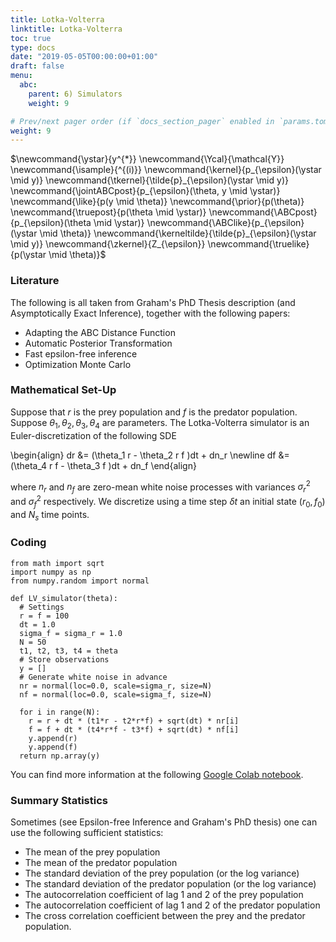 ```yaml
---
title: Lotka-Volterra
linktitle: Lotka-Volterra
toc: true
type: docs
date: "2019-05-05T00:00:00+01:00"
draft: false
menu:
  abc:
    parent: 6) Simulators
    weight: 9

# Prev/next pager order (if `docs_section_pager` enabled in `params.toml`)
weight: 9
---
```

$\newcommand{\ystar}{y^{\*}}
\newcommand{\Ycal}{\mathcal{Y}}
\newcommand{\isample}{^{(i)}}
\newcommand{\kernel}{p\_{\epsilon}(\ystar \mid y)}
\newcommand{\tkernel}{\tilde{p}\_{\epsilon}(\ystar \mid y)}
\newcommand{\jointABCpost}{p_\{\epsilon}(\theta, y \mid \ystar)}
\newcommand{\like}{p(y \mid \theta)}
\newcommand{\prior}{p(\theta)}
\newcommand{\truepost}{p(\theta \mid \ystar)}
\newcommand{\ABCpost}{p\_{\epsilon}(\theta \mid \ystar)}
\newcommand{\ABClike}{p\_{\epsilon}(\ystar \mid \theta)}
\newcommand{\kerneltilde}{\tilde{p}\_{\epsilon}(\ystar \mid y)}
\newcommand{\zkernel}{Z\_{\epsilon}}
\newcommand{\truelike}{p(\ystar \mid \theta)}$

### Literature
The following is all taken from Graham's PhD Thesis description (and Asymptotically Exact Inference), together with the following papers: 

- Adapting the ABC Distance Function
- Automatic Posterior Transformation 
- Fast epsilon-free inference 
- Optimization Monte Carlo

### Mathematical Set-Up
Suppose that $r$ is the prey population and $f$ is the predator population. Suppose $\theta_1, \theta_2, \theta_3, \theta_4$ are parameters. The Lotka-Volterra simulator is an Euler-discretization of the following SDE

\begin{align}
dr &= (\theta_1 r - \theta_2 r f )dt + dn_r \\newline
df &= (\theta_4 r f - \theta_3 f )dt + dn_f
\end{align}

where $n_r$ and $n_f$ are zero-mean white noise processes with variances $\sigma_r^2$ and $\sigma_f^2$ respectively. We discretize using a time step $\delta t$ an initial state $(r_0, f_0)$ and $N_s$ time points. 

### Coding
```{python}
from math import sqrt
import numpy as np
from numpy.random import normal

def LV_simulator(theta):
  # Settings
  r = f = 100
  dt = 1.0
  sigma_f = sigma_r = 1.0
  N = 50
  t1, t2, t3, t4 = theta
  # Store observations
  y = []
  # Generate white noise in advance
  nr = normal(loc=0.0, scale=sigma_r, size=N)
  nf = normal(loc=0.0, scale=sigma_f, size=N)
  
  for i in range(N):
    r = r + dt * (t1*r - t2*r*f) + sqrt(dt) * nr[i]
    f = f + dt * (t4*r*f - t3*f) + sqrt(dt) * nf[i]
    y.append(r)
    y.append(f)
  return np.array(y)
```

You can find more information at the following [Google Colab notebook](https://colab.research.google.com/drive/1mu7AGcMrT97eDx3tG3q_ELWs6zTnOzZh?usp=sharing).

### Summary Statistics
Sometimes (see Epsilon-free Inference and Graham's PhD thesis) one can use the following sufficient statistics:

- The mean of the prey population
- The mean of the predator population
- The standard deviation of the prey population (or the log variance)
- The standard deviation of the predator population (or the log variance)
- The autocorrelation coefficient of lag 1 and 2 of the prey population
- The autocorrelation coefficient of lag 1 and 2 of the predator population
- The cross correlation coefficient between the prey and the predator population.
